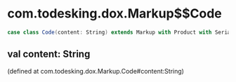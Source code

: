 # com.todesking.dox.Markup$$Code


```scala
case class Code(content: String) extends Markup with Product with Serializable
```


 val content: String
---------------------

(defined at com.todesking.dox.Markup.Code#content:String)

